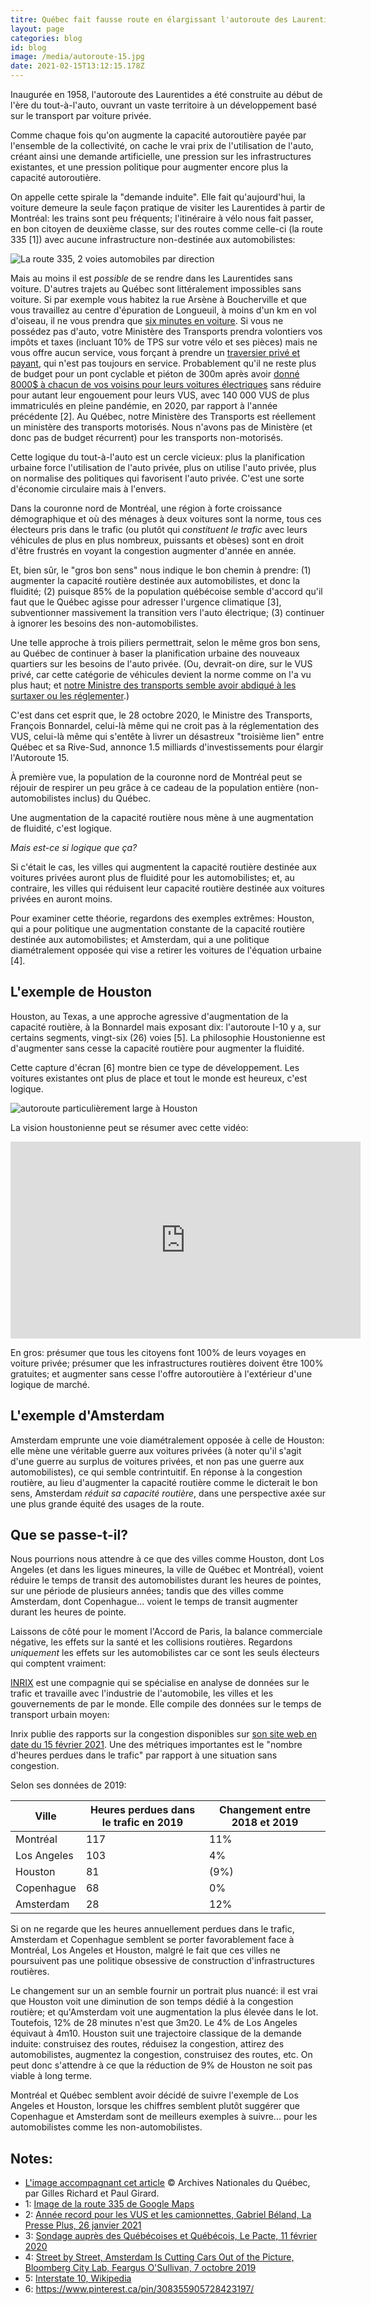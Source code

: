 ```yaml
---
titre: Québec fait fausse route en élargissant l'autoroute des Laurentides
layout: page
categories: blog
id: blog
image: /media/autoroute-15.jpg
date: 2021-02-15T13:12:15.178Z
---
```

Inaugurée en 1958, l'autoroute des Laurentides a été construite au début de l'ère du tout-à-l'auto, ouvrant un vaste territoire à un développement basé sur le transport par voiture privée.

Comme chaque fois qu'on augmente la capacité autoroutière payée par l'ensemble de la collectivité, on cache le vrai prix de l'utilisation de l'auto, créant ainsi une demande artificielle, une pression sur les infrastructures existantes, et une pression politique pour augmenter encore plus la capacité autoroutière.

On appelle cette spirale la "demande induite". Elle fait qu'aujourd'hui, la voiture demeure la seule façon pratique de visiter les Laurentides à partir de Montréal: les trains sont peu fréquents; l'itinéraire à vélo nous fait passer, en bon citoyen de deuxième classe, sur des routes comme celle-ci (la route 335 \[1]) avec aucune infrastructure non-destinée aux automobilistes:

<img src="/media/route-335.png" alt="La route 335, 2 voies automobiles par direction" />

Mais au moins il est *possible* de se rendre dans les Laurentides sans voiture. D'autres trajets au Québec sont littéralement impossibles sans voiture. Si par exemple vous habitez la rue Arsène à Boucherville et que vous travaillez au centre d'épuration de Longueuil, à moins d'un km en vol d'oiseau, il ne vous prendra que  [six minutes en voiture](https://www.google.com/maps/dir/Rue+Arsène,+Longueuil,+QC/Longueuil+Centre+D'Epuration,+2999+Rue+de+l'Île+Charron,+Longueuil,+Quebec+J4G+1R6/@45.579706,-73.4868327,15z/data=!3m1!4b1!4m14!4m13!1m5!1m1!1s0x4cc91cd93421dd0f:0xf3bb419185b761fd!2m2!1d-73.47476!2d45.575712!1m5!1m1!1s0x4cc91ce27008749f:0xe7576da0cd364803!2m2!1d-73.4860123!2d45.5836706!3e0). Si vous ne possédez pas d'auto, votre Ministère des Transports prendra volontiers vos impôts et taxes (incluant 10% de TPS sur votre vélo et ses pièces) mais ne vous offre aucun service, vous forçant à prendre un [traversier privé et payant](https://www.navark.ca/en/boucherville-iles-de-boucherville-shuttle/), qui n'est pas toujours en service. Probablement qu'il ne reste plus de budget pour un pont cyclable et piéton de 300m après avoir [donné 8000$ à chacun de vos voisins pour leurs voitures électriques](https://vehiculeselectriques.gouv.qc.ca/rabais/ve-neuf/programme-rabais-vehicule-neuf.asp) sans réduire pour autant leur engouement pour leurs VUS, avec 140 000 VUS de plus immatriculés en pleine pandémie, en 2020, par rapport à l'année précédente \[2]. Au Québec, notre Ministère des Transports est réellement un ministère des transports motorisés. Nous n'avons pas de Ministère (et donc pas de budget récurrent) pour les transports non-motorisés.

Cette logique du tout-à-l'auto est un cercle vicieux: plus la planification urbaine force l'utilisation de l'auto privée, plus on utilise l'auto privée, plus on normalise des politiques qui favorisent l'auto privée. C'est une sorte d'économie circulaire mais à l'envers.

Dans la couronne nord de Montréal, une région à forte croissance démographique et où des ménages à deux voitures sont la norme, tous ces électeurs pris dans le trafic (ou plutôt qui *constituent le trafic* avec leurs véhicules de plus en plus nombreux, puissants et obèses) sont en droit d'être frustrés en voyant la congestion augmenter d'année en année.

Et, bien sûr, le "gros bon sens" nous indique le bon chemin à prendre: (1) augmenter la capacité routière destinée aux automobilistes, et donc la fluidité; (2) puisque 85% de la population québécoise semble d'accord qu'il faut que le Québec agisse pour adresser l'urgence climatique \[3], subventionner massivement la transition vers l'auto électrique; (3) continuer à ignorer les besoins des non-automobilistes.

Une telle approche à trois piliers permettrait, selon le même gros bon sens, au Québec de continuer à baser la planification urbaine des nouveaux quartiers sur les besoins de l'auto privée. (Ou, devrait-on dire, sur le VUS privé, car cette catégorie de véhicules devient la norme comme on l'a vu plus haut; et [notre Ministre des transports semble avoir abdiqué à les surtaxer ou les réglementer](https://www.autodependance.org/blog/2020/03/18/budget-quebec-2020.html).)

C'est dans cet esprit que, le 28 octobre 2020, le Ministre des Transports, François Bonnardel, celui-là même qui ne croit pas à la réglementation des VUS, celui-là même qui s'entête à livrer un désastreux "troisième lien" entre Québec et sa Rive-Sud, annonce 1.5 milliards d'investissements pour élargir l'Autoroute 15.

À première vue, la population de la couronne nord de Montréal peut se réjouir de respirer un peu grâce à ce cadeau de la population entière (non-automobilistes inclus) du Québec.

Une augmentation de la capacité routière nous mène à une augmentation de fluidité, c'est logique.

*Mais est-ce si logique que ça?*

Si c'était le cas, les villes qui augmentent la capacité routière destinée aux voitures privées auront plus de fluidité pour les automobilistes; et, au contraire, les villes qui réduisent leur capacité routière destinée aux voitures privées en auront moins.

Pour examiner cette théorie, regardons des exemples extrêmes: Houston, qui a pour politique une augmentation constante de la capacité routière destinée aux automobilistes; et Amsterdam, qui a une politique diamétralement opposée qui vise a retirer les voitures de l'équation urbaine \[4].

## L'exemple de Houston

Houston, au Texas, a une approche agressive d'augmentation de la capacité routière, à la Bonnardel mais exposant dix: l'autoroute I-10 y a, sur certains segments, vingt-six (26) voies \[5]. La philosophie Houstonienne est d'augmenter sans cesse la capacité routière pour augmenter la fluidité.

Cette capture d'écran \[6] montre bien ce type de développement. Les voitures existantes ont plus de place et tout le monde est heureux, c'est logique.

<img src="/media/jxi35LO.jpg" alt="autoroute particulièrement large à Houston">

La vision houstonienne peut se résumer avec cette vidéo:

<iframe width="560" height="315" src="https://www.youtube.com/embed/iUFK6KcBbGA" frameborder="0" allow="accelerometer; autoplay; clipboard-write; encrypted-media; gyroscope; picture-in-picture" allowfullscreen></iframe>

En gros: présumer que tous les citoyens font 100% de leurs voyages en voiture privée; présumer que les infrastructures routières doivent être 100% gratuites; et augmenter sans cesse l'offre autoroutière à l'extérieur d'une logique de marché.

## L'exemple d'Amsterdam

Amsterdam emprunte une voie diamétralement opposée à celle de Houston: elle mène une véritable guerre aux voitures privées (à noter qu'il s'agit d'une guerre au surplus de voitures privées, et non pas une guerre aux automobilistes), ce qui semble contrintuitif. En réponse à la congestion routière, au lieu d'augmenter la capacité routière comme le dicterait le bon sens, Amsterdam *réduit sa capacité routière*, dans une perspective axée sur une plus grande équité des usages de la route.

## Que se passe-t-il?

Nous pourrions nous attendre à ce que des villes comme Houston, dont Los Angeles (et dans les ligues mineures, la ville de Québec et Montréal), voient réduire le temps de transit des automobilistes durant les heures de pointes, sur une période de plusieurs années; tandis que des villes comme Amsterdam, dont Copenhague... voient le temps de transit augmenter durant les heures de pointe.

Laissons de côté pour le moment l'Accord de Paris, la balance commerciale négative, les effets sur la santé et les collisions routières. Regardons *uniquement* les effets sur les automobilistes car ce sont les seuls électeurs qui comptent vraiment:

[INRIX](https://inrix.com) est une compagnie qui se spécialise en analyse de données sur le trafic et travaille avec l'industrie de l'automobile, les villes et les gouvernements de par le monde. Elle compile des données sur le temps de transport urbain moyen:

Inrix publie des rapports sur la congestion disponibles sur [son site web en date du 15 février 2021](https://inrix.com/scorecard/). Une des métriques importantes est le "nombre d'heures perdues dans le trafic" par rapport à une situation sans congestion.

Selon ses données de 2019:

| Ville       | Heures perdues dans le trafic en 2019 | Changement entre 2018 et 2019 |
| ----------- | ------------------------------------- | ----------------------------- |
| Montréal    | 117                                   | 11%                           |
| Los Angeles | 103                                   | 4%                            |
| Houston     | 81                                    | (9%)                          |
| Copenhague  | 68                                    | 0%                            |
| Amsterdam   | 28                                    | 12%                           |

Si on ne regarde que les heures annuellement perdues dans le trafic, Amsterdam et Copenhague semblent se porter favorablement face à Montréal, Los Angeles et Houston, malgré le fait que ces villes ne poursuivent pas une politique obsessive de construction d'infrastructures routières.

Le changement sur un an semble fournir un portrait plus nuancé: il est vrai que Houston voit une diminution de son temps dédié à la congestion routière; et qu'Amsterdam voit une augmentation la plus élevée dans le lot. Toutefois, 12% de 28 minutes n'est que 3m20. Le 4% de Los Angeles équivaut à 4m10. Houston suit une trajectoire classique de la demande induite: construisez des routes, réduisez la congestion, attirez des automobilistes, augmentez la congestion, construisez des routes, etc. On peut donc s'attendre à ce que la réduction de 9% de Houston ne soit pas viable à long terme.

Montréal et Québec semblent avoir décidé de suivre l'exemple de Los Angeles et Houston, lorsque les chiffres semblent plutôt suggérer que Copenhague et Amsterdam sont de meilleurs exemples à suivre... pour les automobilistes comme les non-automobilistes.

## Notes:

* [L'image accompagnant cet article](http://bilan.usherbrooke.ca/bilan/pages/photos/3497.html) © Archives Nationales du Québec, par Gilles Richard et Paul Girard.
* 1: [Image de la route 335 de Google Maps](https://www.google.com/maps/@45.6573521,-73.7480201,3a,75y,314.05h,86.83t/data=!3m6!1e1!3m4!1sGOrkPNScmW4pI6aOpNcMwQ!2e0!7i16384!8i8192)
* 2: [Année record pour les VUS et les camionnettes, Gabriel Béland, La Presse Plus, 26 janvier 2021](https://plus.lapresse.ca/screens/1baed9dd-2d43-4758-a3fa-deafd06d8486__7C___0.html)
* 3: [Sondage auprès des Québécoises et Québécois, Le Pacte, 11 février 2020](http://www.lepacte.ca/wp-content/uploads/2020/11/16121-019_Urgence_climatique_rapport.pdf)
* 4: [Street by Street, Amsterdam Is Cutting Cars Out of the Picture, Bloomberg City Lab, Feargus O'Sullivan, 7 octobre 2019](https://www.bloomberg.com/news/articles/2019-10-07/how-amsterdam-is-closing-the-door-on-downtown-cars)
* 5: [Interstate 10, Wikipedia](https://en.wikipedia.org/wiki/Interstate_10)
* 6: <https://www.pinterest.ca/pin/308355905728423197/>